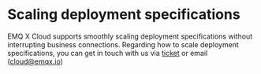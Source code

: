 # Scaling deployment specifications

EMQ X Cloud supports smoothly scaling deployment specifications without interrupting business connections. Regarding how to scale deployment specifications, you can get in touch with us via [ticket](../contact.md) or email (cloud@emqx.io)

